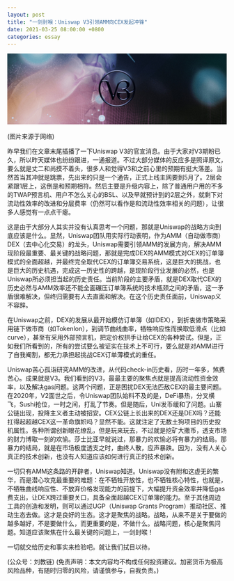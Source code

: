 ```yaml
---
layout: post
title: "一剑封喉：Uniswap V3引领AMM向CEX发起冲锋"
date: 2021-03-25 08:00:00 +0800
categories: essay
---
```


![](/images/2021/20210325.jpg)

(图片来源于网络)

昨早我们在文章末尾插播了一下Uniswap V3的官宣消息。由于大家对V3期盼已久，所以昨天媒体也纷纷跟进，一通报道。不过大部分媒体的反应多是照译原文，要么就是丈二和尚摸不着头，很多人和觉得V3和之前心里的预期有挺大落差。当然首当其冲就是跳票，先出来的只是一个通告，正式上线主网要到5月了。2层会紧跟1层上，这倒是和预期相符。然后主要是升级内容上，除了普通用户用的不多的TWAP预言机、用户不怎么关心的BSL、以及早就预计到的2层之外，就剩下对流动性效率的改进和分层费率（仍然可以看作是和流动性效率相关的问题），让很多人感觉有一点点干瘪。

这是由于大部分人其实并没有认真思考一个问题，那就是Uniswap的战略方向到底应该是什么。显然，Uniswap团队用实际行动表明，作为AMM（自动做市商）DEX（去中心化交易）的龙头，Uniswap需要引领AMM的发展方向，解决AMM现阶段最重要、最关键的战略问题，那就是完成DEX的AMM模式对CEX的订单簿模式的全面超越，并最终完全取代CEX的订单簿交易系统，这是巨大的挑战，也是巨大的历史机遇，完成这一历史性的跨越，是现阶段行业发展的必然，也是Uniswap所必须担当起的历史责任。当前阶段的主要矛盾，就是DEX取代CEX的历史必然与AMM效率还不能全面碾压订单簿系统的技术瓶颈之间的矛盾，这一矛盾很难解决，但终归需要有人去直面和解决。在这个历史责任面前，Uniswap义不容辞。

在Uniswap之前，DEX的发展从最开始模仿订单簿（如IDEX），到折衷做市策略采用链下做市商（如Tokenlon），到调节曲线曲率，牺牲响应性而换取低滑点（比如curve），甚至有采用外部预言机，把定价权拱手让给CEX的各种尝试。但是，正如我们所看到的，所有的尝试要么被证实在技术上不可行，要么就是对AMM进行了自我阉割，都无力承担起挑战CEX订单薄模式的重任。

Uniswap苦心孤诣研究AMM的改进，从代码check-in历史看，历时一年多，煞费苦心。成果就是V3。我们看到的V3，最最主要的聚焦点就是提高流动性资金效率，以及解决gas问题。这两个问题，正是困扰DEX无法匹敌CEX的最主要问题。在2020年，V2面世之后，令Uniswap团队始料不及的是，DeFi暴热，分叉横飞，Sushi抢位，一时之间，打乱了节奏。但是随后，Uni发币缓和了问题。山寨公链出现，投降主义者主动被招安。CEX公链上长出来的DEX还是DEX吗？还能扛得起超越CEX这一革命旗帜吗？显然不能。这就注定了无数土狗项目的历史投机属性。各种所谓创新眼花缭乱，但是玩来玩去，不过就是挖矿大撒币，透支市场的财力博取一刻的欢愉。莎士比亚早就说过，那暴力的欢愉必将有暴力的结局。那暴力的结局，就是在市场极度透支之时，曲终人散，应声暴跌。因为，没有人关心真正的技术创新，也没有人知道应该如何进行真正的技术创新。

一切只有AMM这条路的开辟者，Uniswap知道。Uniswap没有附和这虚无的繁华，而是潜心攻克最重要的难题：在不牺牲开放性，也不牺牲核心特性，也就是，不牺牲曲线响应性、不放弃价格发现能力的前提下，大幅提升资金效率并降低gas费支出，让DEX跨过重要关口，具备全面超越CEX订单簿的能力。至于其他周边工具的创造和发明，则可以通过UGP（Uniswap Grants Program）推动社区、推动生态去做。这才是良好的生态。这才是聚焦的战略。战略，从来不是关于要做的越多越好，不是要做什么，而更重要的是，不做什么。战略问题，核心是聚焦问题。知道应该聚焦在什么最关键的问题上，一剑封喉！

一切就交给历史和事实来检验吧。就让我们拭目以待。

(公众号：刘教链)
(免责声明：本文内容均不构成任何投资建议。加密货币为极高风险品种，有随时归零的风险，请谨慎参与，自我负责。)
